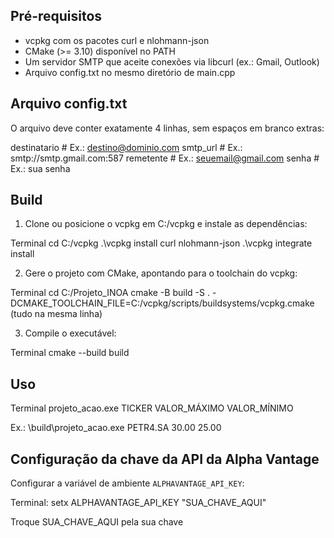 ## Pré-requisitos

* vcpkg com os pacotes curl e nlohmann-json
* CMake (>= 3.10) disponível no PATH
* Um servidor SMTP que aceite conexões via libcurl (ex.: Gmail, Outlook)
* Arquivo config.txt no mesmo diretório de main.cpp

## Arquivo config.txt

O arquivo deve conter exatamente 4 linhas, sem espaços em branco extras:

destinatario    # Ex.: destino@dominio.com
smtp_url        # Ex.: smtp://smtp.gmail.com:587
remetente       # Ex.: seuemail@gmail.com
senha           # Ex.: sua senha


## Build

1. Clone ou posicione o vcpkg em C:/vcpkg e instale as dependências:

Terminal
   cd C:/vcpkg
   .\vcpkg install curl nlohmann-json
   .\vcpkg integrate install


2. Gere o projeto com CMake, apontando para o toolchain do vcpkg:

Terminal
   cd C:/Projeto_INOA
   cmake -B build -S . -DCMAKE_TOOLCHAIN_FILE=C:/vcpkg/scripts/buildsystems/vcpkg.cmake (tudo na mesma linha)



3. Compile o executável:

Terminal
   cmake --build build

## Uso

Terminal
    projeto_acao.exe TICKER VALOR_MÁXIMO VALOR_MÍNIMO

Ex.:
\build\projeto_acao.exe PETR4.SA 30.00 25.00


## Configuração da chave da API da Alpha Vantage

Configurar a variável de ambiente `ALPHAVANTAGE_API_KEY`:

Terminal: setx ALPHAVANTAGE_API_KEY "SUA_CHAVE_AQUI" 

Troque SUA_CHAVE_AQUI pela sua chave